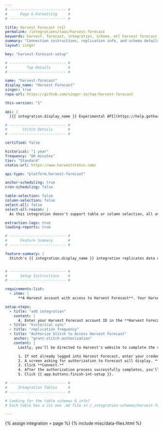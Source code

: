 ```yaml
---
# -------------------------- #
#      Page & Formatting     #
# -------------------------- #

title: Harvest Forecast (v1)
permalink: /integrations/saas/harvest-forecast
keywords: harvest, forecast, integration, schema, etl harvest forecast, harvest forecast etl, harvest forecast schema
summary: "Connection instructions, replication info, and schema details for Stitch's Harvest Forecast integration."
layout: singer

key: "harvest-forecast-setup"

# -------------------------- #
#         Tap Details        #
# -------------------------- #

name: "harvest-forecast"
display_name: "Harvest Forecast"
singer: true 
repo-url: https://github.com/singer-io/tap-harvest-forecast

this-version: "1"

api: |
  [{{ integration.display_name }} Experimental API](https://help.getharvest.com/forecast/faqs/faq-list/api/){:target="new"}

# -------------------------- #
#       Stitch Details       #
# -------------------------- #

certified: false

historical: "1 year"
frequency: "60 minutes"
tier: "Standard"
status-url: https://www.harveststatus.com/

api-type: "platform.harvest-forecast"

anchor-scheduling: true
cron-scheduling: false

table-selection: false
column-selection: false
select-all: false
select-all-reason: |
  As this integration doesn't support table or column selection, all available tables and columns are automatically replicated.

extraction-logs: true
loading-reports: true

# -------------------------- #
#      Feature Summary       #
# -------------------------- #

feature-summary: |
  Stitch's {{ integration.display_name }} integration replicates data using the {{ integration.api | flatify | strip }}. Refer to the [Schema](#schema) section for a list of objects available for replication.


# -------------------------- #
#      Setup Instructions    #
# -------------------------- #

requirements-list:
  - item: |
      **A Harvest account with access to Harvest Forecast**. Your Harvest ID will be used to authorize the integration using OAuth.

setup-steps:
  - title: "add integration"
    content: |
      4. Enter your Harvest Forecast account ID in the **Harvest Forecast Account ID** field. For example: If your Harvest Forecast account shows the URL as `forecastapp.com/123456/schedule/projects`, you'd enter `123456` in this field.
  - title: "historical sync"
  - title: "replication frequency"
  - title: "Authorize Stitch to Access Harvest Forecast"
    anchor: "grant-stitch-authorization"
    content: |
      Lastly, you'll be directed to Harvest's website to complete the setup.

      1. If not already logged into Harvest Forecast, enter your credentials and click **Sign In**.
      2. A screen asking for authorization to Forecast will display. **Note that Stitch will only ever read your data.**
      3. Click **Connect.**
      4. After the authorization process successfully completes, you'll be redirected back to Stitch.
      5. Click {{ app.buttons.finish-int-setup }}.

# -------------------------- #
#     Integration Tables     #
# -------------------------- #

# Looking for the table schemas & info?
# Each table has a its own .md file in /_integration-schemas/harvest-forecast

---
```

{% assign integration = page %}
{% include misc/data-files.html %}
